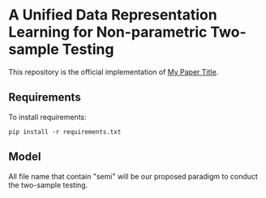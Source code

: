 # A Unified Data Representation Learning for Non-parametric Two-sample Testing

This repository is the official implementation of [My Paper Title](https://arxiv.org/abs/2030.12345). 

## Requirements

To install requirements:

```setup
pip install -r requirements.txt
```

## Model

All file name that contain "semi" will be our proposed paradigm to conduct the two-sample testing.

